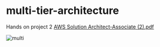 # multi-tier-architecture
Hands on project 2
[AWS Solution Architect-Associate (2).pdf](https://github.com/AMUTEXKB/multi-tier-architecture/files/8801456/AWS.Solution.Architect-Associate.2.pdf)

![multi](https://user-images.githubusercontent.com/104444213/171078243-661e2e4f-2a36-4619-8b57-17401e84e7f8.png)
